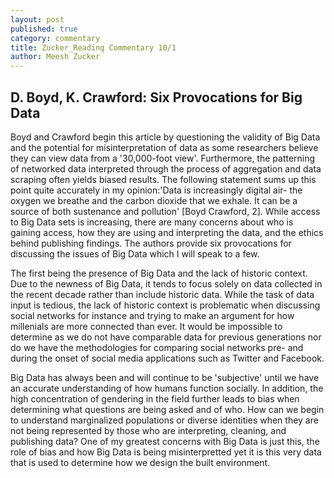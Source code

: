 ```yaml
---
layout: post
published: true
category: commentary
title: Zucker_Reading Commentary 10/1
author: Meesh Zucker
---
```

## D. Boyd, K. Crawford: Six Provocations for Big Data

Boyd and Crawford begin this article by questioning the validity of Big Data and the potential for misinterpretation of data as some researchers believe they can view data from a '30,000-foot view'. Furthermore, the patterning of networked data interpreted through the process of aggregation and data scraping often yields biased results. The following statement sums up this point quite accurately in my opinion:'Data is increasingly digital air- the oxygen we breathe and the carbon dioxide that we exhale. It can be a source of both sustenance and pollution' [Boyd Crawford, 2]. While access to Big Data sets is increasing, there are many concerns about who is gaining access, how they are using and interpreting the data, and the ethics behind publishing findings. The authors provide six provocations for discussing the issues of Big Data which I will speak to a few. 

The first being the presence of Big Data and the lack of historic context. Due to the newness of Big Data, it tends to focus solely on data collected in the recent decade rather than include historic data. While the task of data input is tedious, the lack of historic context is problematic when discussing social networks for instance and trying to make an argument for how millenials are more connected than ever. It would be impossible to determine as we do not have comparable data for previous generations nor do we have the methodologies for comparing social networks pre- and during the onset of social media applications such as Twitter and Facebook. 

Big Data has always been and will continue to be 'subjective' until we have an accurate understanding of how humans function socially. In addition, the high concentration of gendering in the field further leads to bias when determining what questions are being asked and of who. How can we begin to understand marginalized populations or diverse identities when they are not being represented by those who are interpreting, cleaning, and publishing data? One of my greatest concerns with Big Data is just this, the role of bias and how Big Data is being misinterpretted yet it is this very data that is used to determine how we design the built environment. 
